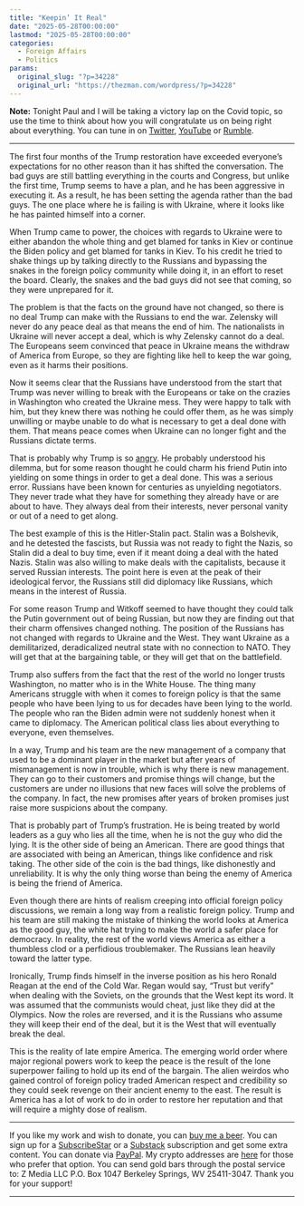 ```yaml
---
title: "Keepin’ It Real"
date: "2025-05-28T00:00:00"
lastmod: "2025-05-28T00:00:00"
categories:
  - Foreign Affairs
  - Politics
params:
  original_slug: "?p=34228"
  original_url: "https://thezman.com/wordpress/?p=34228"
---
```


**Note:** Tonight Paul and I will be taking a victory lap on the Covid
topic, so use the time to think about how you will congratulate us on
being right about everything. You can tune in on
<a href="https://x.com/ramzpaul" rel="noopener"
target="_blank">Twitter</a>,
<a href="https://www.youtube.com/user/ramzpaul" rel="noopener"
target="_blank">YouTube</a> or
<a href="https://rumble.com/c/RAMZPAUL" rel="noopener"
target="_blank">Rumble</a>.

------------------------------------------------------------------------

The first four months of the Trump restoration have exceeded everyone’s
expectations for no other reason than it has shifted the conversation.
The bad guys are still battling everything in the courts and Congress,
but unlike the first time, Trump seems to have a plan, and he has been
aggressive in executing it. As a result, he has been setting the agenda
rather than the bad guys. The one place where he is failing is with
Ukraine, where it looks like he has painted himself into a corner.

When Trump came to power, the choices with regards to Ukraine were to
either abandon the whole thing and get blamed for tanks in Kiev or
continue the Biden policy and get blamed for tanks in Kiev. To his
credit he tried to shake things up by talking directly to the Russians
and bypassing the snakes in the foreign policy community while doing it,
in an effort to reset the board. Clearly, the snakes and the bad guys
did not see that coming, so they were unprepared for it.

The problem is that the facts on the ground have not changed, so there
is no deal Trump can make with the Russians to end the war. Zelensky
will never do any peace deal as that means the end of him. The
nationalists in Ukraine will never accept a deal, which is why Zelensky
cannot do a deal. The Europeans seem convinced that peace in Ukraine
means the withdraw of America from Europe, so they are fighting like
hell to keep the war going, even as it harms their positions.

Now it seems clear that the Russians have understood from the start that
Trump was never willing to break with the Europeans or take on the
crazies in Washington who created the Ukraine mess. They were happy to
talk with him, but they knew there was nothing he could offer them, as
he was simply unwilling or maybe unable to do what is necessary to get a
deal done with them. That means peace comes when Ukraine can no longer
fight and the Russians dictate terms.

That is probably why Trump is so
<a href="https://archive.is/LUNZv" rel="noopener"
target="_blank">angry</a>. He probably understood his dilemma, but for
some reason thought he could charm his friend Putin into yielding on
some things in order to get a deal done. This was a serious error.
Russians have been known for centuries as unyielding negotiators. They
never trade what they have for something they already have or are about
to have. They always deal from their interests, never personal vanity or
out of a need to get along.

The best example of this is the Hitler-Stalin pact. Stalin was a
Bolshevik, and he detested the fascists, but Russia was not ready to
fight the Nazis, so Stalin did a deal to buy time, even if it meant
doing a deal with the hated Nazis. Stalin was also willing to make deals
with the capitalists, because it served Russian interests. The point
here is even at the peak of their ideological fervor, the Russians still
did diplomacy like Russians, which means in the interest of Russia.

For some reason Trump and Witkoff seemed to have thought they could talk
the Putin government out of being Russian, but now they are finding out
that their charm offensives changed nothing. The position of the
Russians has not changed with regards to Ukraine and the West. They want
Ukraine as a demilitarized, deradicalized neutral state with no
connection to NATO. They will get that at the bargaining table, or they
will get that on the battlefield.

Trump also suffers from the fact that the rest of the world no longer
trusts Washington, no matter who is in the White House. The thing many
Americans struggle with when it comes to foreign policy is that the same
people who have been lying to us for decades have been lying to the
world. The people who ran the Biden admin were not suddenly honest when
it came to diplomacy. The American political class lies about everything
to everyone, even themselves.

In a way, Trump and his team are the new management of a company that
used to be a dominant player in the market but after years of
mismanagement is now in trouble, which is why there is new management.
They can go to their customers and promise things will change, but the
customers are under no illusions that new faces will solve the problems
of the company. In fact, the new promises after years of broken promises
just raise more suspicions about the company.

That is probably part of Trump’s frustration. He is being treated by
world leaders as a guy who lies all the time, when he is not the guy who
did the lying. It is the other side of being an American. There are good
things that are associated with being an American, things like
confidence and risk taking. The other side of the coin is the bad
things, like dishonestly and unreliability. It is why the only thing
worse than being the enemy of America is being the friend of America.

Even though there are hints of realism creeping into official foreign
policy discussions, we remain a long way from a realistic foreign
policy. Trump and his team are still making the mistake of thinking the
world looks at America as the good guy, the white hat trying to make the
world a safer place for democracy. In reality, the rest of the world
views America as either a thumbless clod or a perfidious troublemaker.
The Russians lean heavily toward the latter type.

Ironically, Trump finds himself in the inverse position as his hero
Ronald Reagan at the end of the Cold War. Regan would say, “Trust but
verify” when dealing with the Soviets, on the grounds that the West kept
its word. It was assumed that the communists would cheat, just like they
did at the Olympics. Now the roles are reversed, and it is the Russians
who assume they will keep their end of the deal, but it is the West that
will eventually break the deal.

This is the reality of late empire America. The emerging world order
where major regional powers work to keep the peace is the result of the
lone superpower failing to hold up its end of the bargain. The alien
weirdos who gained control of foreign policy traded American respect and
credibility so they could seek revenge on their ancient enemy to the
east. The result is America has a lot of work to do in order to restore
her reputation and that will require a mighty dose of realism.

------------------------------------------------------------------------

If you like my work and wish to donate, you can
<a href="https://www.buymeacoffee.com/mujolulu" rel="noopener"
target="_blank">buy me a beer</a>. You can sign up for a
<a href="https://www.subscribestar.com/the-z-blog" rel="noopener"
target="_blank">SubscribeStar</a> or a
<a href="https://thedissident.substack.com/" rel="noopener"
target="_blank">Substack</a> subscription and get some extra content.
You can donate via <a
href="https://www.paypal.com/donate/?cmd=_s-xclick&amp;hosted_button_id=UDAS2Q8JYA6CN&amp;source=url"
rel="noopener" target="_blank">PayPal</a>. My crypto addresses are
<a href="https://thezman.com/wordpress/?page_id=22713" rel="noopener"
target="_blank">here</a> for those who prefer that option. You can send
gold bars through the postal service to: Z Media LLC P.O. Box 1047
Berkeley Springs, WV 25411-3047. Thank you for your support!

------------------------------------------------------------------------
